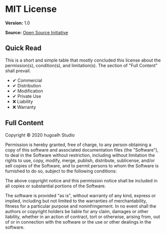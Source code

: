 # MIT License

**Version:** 1.0

**Source:** [Open Source Initiative](https://opensource.org/licenses/MIT)

## Quick Read

This is a short and simple table that mostly concluded this license about the permission(s), condition(s), and limitation(s). The section of "Full Content" shall prevail.

- ✔ Commercial
- ✔ Distribution
- ✔ Modification
- ✔ Private Use
- ❌ Liability
- ❌ Warranty

## Full Content

Copyright © 2020 hugoalh Studio

Permission is hereby granted, free of charge, to any person obtaining a copy of this software and associated documentation files (the "Software"), to deal in the Software without restriction, including without limitation the rights to use, copy, modify, merge, publish, distribute, sublicense, and/or sell copies of the Software, and to permit persons to whom the Software is furnished to do so, subject to the following conditions:

The above copyright notice and this permission notice shall be included in all copies or substantial portions of the Software.

The software is provided "as is", without warranty of any kind, express or implied, including but not limited to the warranties of merchantability, fitness for a particular purpose and noninfringement. In no event shall the authors or copyright holders be liable for any claim, damages or other liability, whether in an action of contract, tort or otherwise, arising from, out of or in connection with the software or the use or other dealings in the software.

